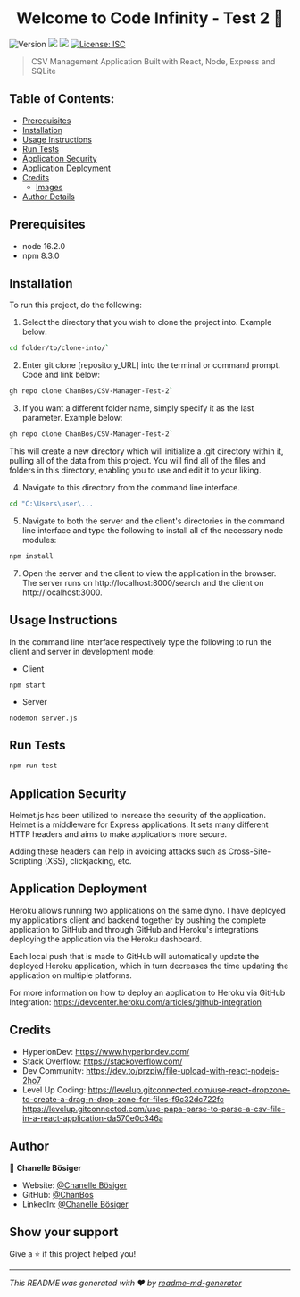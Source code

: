 <h1 align="center">Welcome to Code Infinity - Test 2 👋</h1>
<p>
  <img alt="Version" src="https://img.shields.io/badge/version-1.0.0-blue.svg?cacheSeconds=2592000" />
  <img src="https://img.shields.io/badge/node-16.2.0-blue.svg" />
  <img src="https://img.shields.io/badge/npm-8.3.0-blue.svg" />
  <a href="#" target="_blank">
    <img alt="License: ISC" src="https://img.shields.io/badge/License-ISC-yellow.svg" />
  </a>
</p>

> CSV Management Application Built with React, Node, Express and SQLite

## Table of Contents:

- [Prerequisites](#prerequisites)
- [Installation](#installation)
- [Usage Instructions](#usage-instructions)
- [Run Tests](#runtests)
- [Application Security](#application-security)
- [Application Deployment](#applicationdeployment)
- [Credits](#credits)
  - [Images](#images)
- [Author Details](#author-details)

## Prerequisites

- node 16.2.0
- npm 8.3.0

## Installation

To run this project, do the following:

1. Select the directory that you wish to clone the project into. Example below:

```sh
cd folder/to/clone-into/`
```

2. Enter git clone [repository_URL] into the terminal or command prompt. Code and link below:

```sh
gh repo clone ChanBos/CSV-Manager-Test-2`
```

3. If you want a different folder name, simply specify it as the last parameter. Example below:

```sh
gh repo clone ChanBos/CSV-Manager-Test-2`
```

This will create a new directory which will initialize a .git directory within it, pulling all of the data from this project. You will find all of the files and folders in this directory, enabling you to use and edit it to your liking.

4. Navigate to this directory from the command line interface.

```sh
cd "C:\Users\user\...
```

5. Navigate to both the server and the client's directories in the command line interface and type the following to install all of the necessary node modules:

```sh
npm install
```

7. Open the server and the client to view the application in the browser. The server runs on http://localhost:8000/search and the client on http://localhost:3000.

## Usage Instructions

In the command line interface respectively type the following to run the client and server in development mode:

- Client

```
npm start
```

- Server

```
nodemon server.js
```

## Run Tests

```sh
npm run test
```

## Application Security

Helmet.js has been utilized to increase the security of the application. Helmet is a middleware for Express applications. It sets many different HTTP headers and aims to make applications more secure.

Adding these headers can help in avoiding attacks such as Cross-Site-Scripting (XSS), clickjacking, etc.

## Application Deployment

Heroku allows running two applications on the same dyno. I have deployed my applications client and backend together by pushing the complete application to GitHub and through GitHub and Heroku's integrations deploying the application via the Heroku dashboard.

Each local push that is made to GitHub will automatically update the deployed Heroku application, which in turn decreases the time updating the application on multiple platforms.

For more information on how to deploy an application to Heroku via GitHub Integration: https://devcenter.heroku.com/articles/github-integration

## Credits

- HyperionDev: https://www.hyperiondev.com/
- Stack Overflow: https://stackoverflow.com/
- Dev Community: https://dev.to/przpiw/file-upload-with-react-nodejs-2ho7
- Level Up Coding:
  https://levelup.gitconnected.com/use-react-dropzone-to-create-a-drag-n-drop-zone-for-files-f9c32dc722fc
  https://levelup.gitconnected.com/use-papa-parse-to-parse-a-csv-file-in-a-react-application-da570e0c346a

## Author

👤 **Chanelle Bösiger**

- Website: [@Chanelle Bösiger](https://my-developer-portfolio-sand.vercel.app/)
- GitHub: [@ChanBos](https://github.com/ChanBos)
- LinkedIn: [@Chanelle Bösiger](https://www.linkedin.com/in/chanelle-bosiger/)

## Show your support

Give a ⭐️ if this project helped you!

---

_This README was generated with ❤️ by [readme-md-generator](https://github.com/kefranabg/readme-md-generator)_
